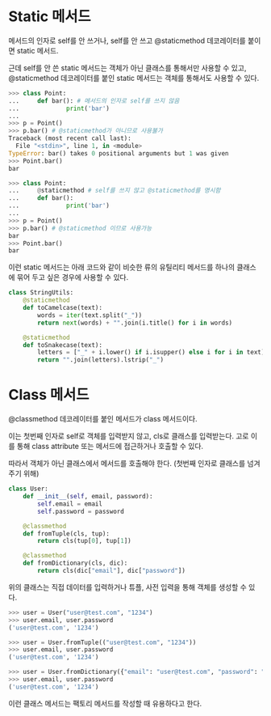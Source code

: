 
# Static 메서드

메서드의 인자로 self를 안 쓰거나, self를 안 쓰고 @staticmethod 데코레이터를 붙이면 static 메서드.

근데 self를 안 쓴 static 메서드는 객체가 아닌 클래스를 통해서만 사용할 수 있고, @staticmethod 데코레이터를 붙인 static 메서드는 객체를 통해서도 사용할 수 있다.

```python
>>> class Point:
...     def bar(): # 메서드의 인자로 self를 쓰지 않음
...             print('bar')
...
>>> p = Point()
>>> p.bar() # @staticmethod가 아니므로 사용불가
Traceback (most recent call last):
  File "<stdin>", line 1, in <module>
TypeError: bar() takes 0 positional arguments but 1 was given
>>> Point.bar()
bar

>>> class Point:
...     @staticmethod # self를 쓰지 않고 @staticmethod를 명시함
...     def bar():
...             print('bar')
...
>>> p = Point()
>>> p.bar() # @staticmethod 이므로 사용가능
bar
>>> Point.bar()
bar
```

이런 static 메서드는 아래 코드와 같이 비슷한 류의 유틸리티 메서드를 하나의 클래스에 묶어 두고 싶은 경우에 사용할 수 있다.

```python
class StringUtils:
    @staticmethod
    def toCamelcase(text):
        words = iter(text.split("_"))
        return next(words) + "".join(i.title() for i in words)

    @staticmethod
    def toSnakecase(text):
        letters = ["_" + i.lower() if i.isupper() else i for i in text]
        return "".join(letters).lstrip("_")
```

# Class 메서드

@classmethod 데코레이터를 붙인 메서드가 class 메서드이다.

이는 첫번째 인자로 self로 객체를 입력받지 않고, cls로 클래스를 입력받는다.
고로 이를 통해 class attribute 또는 메서드에 접근하거나 호출할 수 있다.

따라서 객체가 아닌 클래스에서 메서드를 호출해야 한다. (첫번째 인자로 클래스를 넘겨주기 위해)

```python
class User:
    def __init__(self, email, password):
        self.email = email
        self.password = password

    @classmethod
    def fromTuple(cls, tup):
        return cls(tup[0], tup[1])

    @classmethod
    def fromDictionary(cls, dic):
        return cls(dic["email"], dic["password"])
```

위의 클래스는 직접 데이터를 입력하거나 튜플, 사전 입력을 통해 객체를 생성할 수 있다.

```python
>>> user = User("user@test.com", "1234")
>>> user.email, user.password
('user@test.com', '1234')

>>> user = User.fromTuple(("user@test.com", "1234"))
>>> user.email, user.password
('user@test.com', '1234')

>>> user = User.fromDictionary({"email": "user@test.com", "password": "1234"})
>>> user.email, user.password
('user@test.com', '1234')
```

이런 클래스 메서드는 팩토리 메서드를 작성할 때 유용하다고 한다.